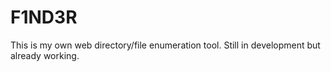# F1ND3R
This is my own web directory/file enumeration tool. Still in development but already working.
